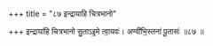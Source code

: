 +++
title = "८७ इन्द्रायाहि चित्रभानो"

+++
इन्द्राया॑हि चित्रभानो सु॒ताऽइ॒मे त्वा॒यवः॑। अण्वी॑भि॒स्तना॑ पू॒तासः॑ ॥८७ ॥